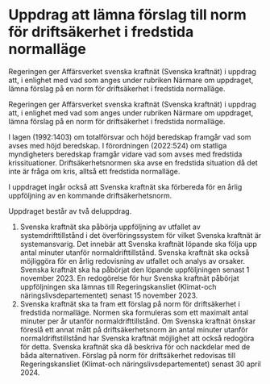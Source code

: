 # Uppdrag att lämna förslag till norm för driftsäkerhet i fredstida normalläge

Regeringen ger Affärsverket svenska kraftnät (Svenska kraftnät) i uppdrag att, i enlighet med vad som anges under rubriken Närmare om uppdraget, lämna förslag på en norm för driftsäkerhet i fredstida normalläge.

Regeringen ger Affärsverket svenska kraftnät (Svenska kraftnät) i uppdrag att, i enlighet med vad som anges under rubriken Närmare om uppdraget, lämna förslag på en norm för driftsäkerhet i fredstida normalläge.

I lagen (1992:1403) om totalförsvar och höjd beredskap framgår vad som avses med höjd beredskap. I förordningen (2022:524) om statliga myndigheters beredskap framgår vidare vad som avses med fredstida krissituationer. Driftsäkerhetsnormen ska avse en fredstida situation då det inte är fråga om kris, alltså ett fredstida normalläge.

I uppdraget ingår också att Svenska kraftnät ska förbereda för en årlig uppföljning av en kommande driftsäkerhetsnorm.

Uppdraget består av två deluppdrag.

1. Svenska kraftnät ska påbörja uppföljning av utfallet av systemdrifttillstånd i det överföringssystem för vilket Svenska kraftnät är systemansvarig. Det innebär att Svenska kraftnät löpande ska följa upp antal minuter utanför normaldrifttillstånd. Svenska kraftnät ska också möjliggöra för en årlig redovisning av utfallet och analys av orsaker. Svenska kraftnät ska ha påbörjat den löpande uppföljningen senast 1 november 2023. En redogörelse för hur Svenska kraftnät påbörjat uppföljningen ska lämnas till Regeringskansliet (Klimat-och näringslivsdepartementet) senast 15 november 2023.
2. Svenska kraftnät ska ta fram ett förslag på norm för driftsäkerhet i fredstida normalläge. Normen ska formuleras som ett maximalt antal minuter per år utanför normaldrifttillstånd. Om Svenska kraftnät önskar föreslå ett annat mått på driftsäkerhetsnorm än antal minuter utanför normaldriftstillstånd har Svenska kraftnät möjlighet att också redogöra för detta. Svenska kraftnät ska då beskriva för och nackdelar med de båda alternativen. Förslag på norm för driftsäkerhet redovisas till Regeringskansliet (Klimat-och näringslivsdepartementet) senast 30 april 2024.
